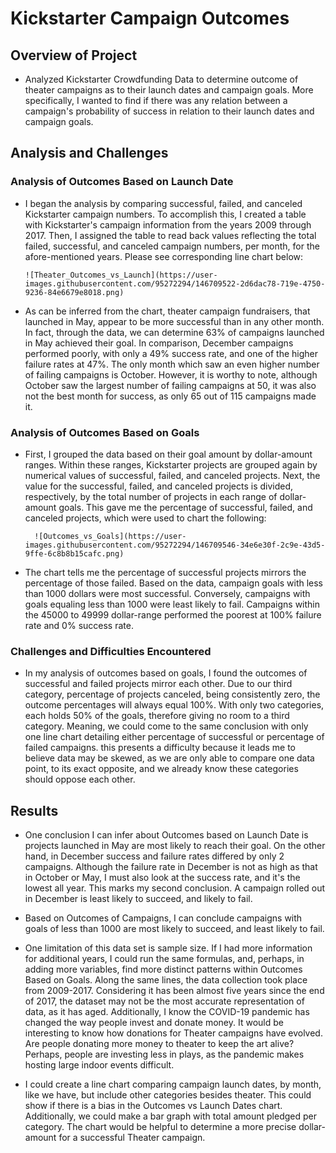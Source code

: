 # Kickstarter Campaign Outcomes

## Overview of Project
- Analyzed Kickstarter Crowdfunding Data to determine outcome of theater campaigns as to their launch dates and campaign goals. More specifically, I wanted to find if there was any relation between a campaign's probability of success in relation to their launch dates and campaign goals.

## Analysis and Challenges
 
### Analysis of Outcomes Based on Launch Date
- I began the analysis by comparing successful, failed, and canceled Kickstarter campaign numbers. To accomplish this, I created a table with Kickstarter's campaign information from the years 2009 through 2017. Then, I assigned the table to read back values reflecting the total failed, successful, and canceled campaign numbers, per month, for the afore-mentioned years. Please see corresponding line chart below:
      
      ![Theater_Outcomes_vs_Launch](https://user-images.githubusercontent.com/95272294/146709522-2d6dac78-719e-4750-9236-84e6679e8018.png)


- As can be inferred from the chart, theater campaign fundraisers, that launched in May, appear to be more successful than in any other month. In fact, through the data, we can determine 63% of campaigns launched in May achieved their goal. In comparison, December campaigns performed poorly, with only a 49% success rate, and one of the higher failure rates at 47%. The only month which saw an even higher number of failing campaigns is October. However, it is worthy to note, although October saw the largest number of failing campaigns at 50, it was also not the best month for success, as only 65 out of 115 campaigns made it. 

### Analysis of Outcomes Based on Goals
- First, I grouped the data based on their goal amount by dollar-amount ranges. Within these ranges, Kickstarter projects are grouped again by numerical values of successful, failed, and canceled projects. Next, the value for the successful, failed, and canceled projects is divided, respectively, by the total number of projects in each range of dollar-amount goals. This gave me the percentage of successful, failed, and canceled projects, which were used to chart the following:

         
        ![Outcomes_vs_Goals](https://user-images.githubusercontent.com/95272294/146709546-34e6e30f-2c9e-43d5-9ffe-6c8b8b15cafc.png)

    
- The chart tells me the percentage of successful projects mirrors the percentage of those failed. Based on the data, campaign goals with less than 1000 dollars were most successful. Conversely, campaigns with goals equaling less than 1000 were least likely to fail. Campaigns within the 45000 to 49999 dollar-range performed the poorest at 100% failure rate and 0% success rate. 

### Challenges and Difficulties Encountered

- In my analysis of outcomes based on goals, I found the outcomes of successful and failed projects mirror each other. Due to our third category, percentage of projects canceled, being consistently zero, the outcome percentages will always equal 100%. With only two categories, each holds 50% of the goals, therefore giving no room to a third category. Meaning, we could come to the same conclusion with only one line chart detailing either percentage of successful or percentage of failed campaigns. this presents a difficulty because it leads me to believe data may be skewed, as we are only able to compare one data point, to its exact opposite, and we already know these categories should oppose each other.   

## Results

- One conclusion I can infer about Outcomes based on Launch Date is projects launched in May are most likely to reach their goal. On the other hand, in December success and failure rates differed by only 2 campaigns. Although the failure rate in December is not as high as that in October or May, I must also look at the success rate, and it's the lowest all year. This marks my second conclusion. A campaign rolled out in December is least likely to succeed, and likely to fail. 

- Based on Outcomes of Campaigns, I can conclude campaigns with goals of less than 1000 are most likely to succeed, and least likely to fail. 

- One limitation of this data set is sample size. If I had more information for additional years, I could run the same formulas, and, perhaps, in adding more variables, find more distinct patterns within Outcomes Based on Goals. Along the same lines, the data collection took place from 2009-2017. Considering it has been almost five years since the end of 2017, the dataset may not be the most accurate representation of data, as it has aged. Additionally, I know the COVID-19 pandemic has changed the way people invest and donate money. It would be interesting to know how donations for Theater campaigns have evolved. Are people donating more money to theater to keep the art alive? Perhaps, people are investing less in plays, as the pandemic makes hosting large indoor events difficult.

- I could create a line chart comparing campaign launch dates, by month, like we have, but include other categories besides theater. This could show if there is a bias in the Outcomes vs Launch Dates chart. Additionally, we could make a bar graph with total amount pledged per category. The chart would be helpful to determine a more precise dollar-amount for a successful Theater campaign.


